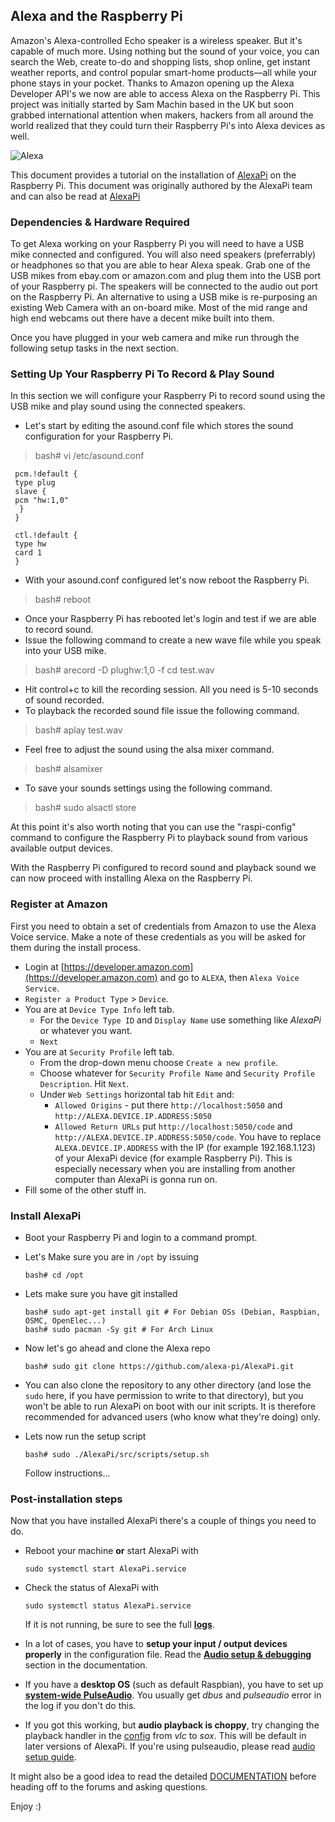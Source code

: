 
##  Alexa and the Raspberry Pi

Amazon's Alexa-controlled Echo speaker is a wireless speaker. But it's capable of much more. Using nothing but the sound of your voice, you can search the Web, create to-do and shopping lists, shop online, get instant weather reports, and control popular smart-home products—all while your phone stays in your pocket. Thanks to Amazon opening up the Alexa Developer API's we now are able to access Alexa on the Raspberry Pi. This project was initially started by Sam Machin based in the UK but soon grabbed international attention when makers, hackers from all around the world realized that they could turn their Raspberry Pi's into Alexa devices as well. 

![Alexa](https://raw.githubusercontent.com/tangowhisky37/RasPiSetupGuide/master/images/alexa.jpg)

This document provides a tutorial on the installation of [AlexaPi](https://github.com/alexa-pi/AlexaPi) on the Raspberry Pi. This document was originally authored by the AlexaPi team and can also be read at [AlexaPi](https://github.com/alexa-pi/AlexaPi/wiki/Installation)

### Dependencies & Hardware Required

To get Alexa working on your Raspberry Pi you will need to have a USB mike connected and configured. You will also need speakers (preferrably) or headphones so that you are able to hear Alexa speak. Grab one of the USB mikes from ebay.com or amazon.com and plug them into the USB port of your Raspberry pi. The speakers will be connected to the audio out port on the Raspberry Pi. An alternative to using a USB mike is re-purposing an existing Web Camera with an on-board mike. Most of the mid range and high end webcams out there have a decent mike built into them.

Once you have plugged in your web camera and mike run through the following setup tasks in the next section.

### Setting Up Your Raspberry Pi To Record & Play Sound

In this section we will configure your Raspberry Pi to record sound using the USB mike and play sound using the connected speakers.

- Let's start by editing the asound.conf file which stores the sound configuration for your Raspberry Pi. 

 > bash# vi /etc/asound.conf

 ```
  pcm.!default {
  type plug
  slave {
  pcm "hw:1,0"
   }
  }

  ctl.!default {
  type hw
  card 1
  }
 ```

- With your asound.conf configured let's now reboot the Raspberry Pi.

 > bash# reboot

- Once your Raspberry Pi has rebooted let's login and test if we are able to record sound. 
- Issue the following command to create a new wave file while you speak into your USB mike. 

 > bash# arecord -D plughw:1,0 -f cd test.wav

- Hit control+c to kill the recording session. All you need is 5-10 seconds of sound recorded.
- To playback the recorded sound file issue the following command. 

 > bash# aplay test.wav

- Feel free to adjust the sound using the alsa mixer command.

 > bash# alsamixer

- To save your sounds settings using the following command. 

 > bash# sudo alsactl store

At this point it's also worth noting that you can use the "raspi-config" command to configure the Raspberry Pi to playback sound from various available output devices.

With the Raspberry Pi configured to record sound and playback sound we can now proceed with installing Alexa on the Raspberry Pi.

### Register at Amazon

First you need to obtain a set of credentials from Amazon to use the Alexa Voice service. Make a note of these credentials as you will be asked for them during the install process.

- Login at [https://developer.amazon.com](https://developer.amazon.com) and go to `ALEXA`, then `Alexa Voice Service`.
- `Register a Product Type` > `Device`. 
- You are at `Device Type Info` left tab.
    - For the `Device Type ID` and `Display Name` use something like _AlexaPi_ or whatever you want.
     - `Next`
- You are at `Security Profile` left tab.
    - From the drop-down menu choose `Create a new profile`. 
    - Choose whatever for `Security Profile Name` and `Security Profile Description`. Hit `Next`.
    - Under `Web Settings` horizontal tab hit `Edit` and: 
        - `Allowed Origins` - put there `http://localhost:5050` and `http://ALEXA.DEVICE.IP.ADDRESS:5050` 
        - `Allowed Return URLs` put `http://localhost:5050/code` and `http://ALEXA.DEVICE.IP.ADDRESS:5050/code`. 
        You have to replace `ALEXA.DEVICE.IP.ADDRESS` with the IP (for example 192.168.1.123) of your AlexaPi device (for example Raspberry Pi). This is especially necessary when you are installing from another computer than AlexaPi is gonna run on.
- Fill some of the other stuff in.

### Install AlexaPi

- Boot your Raspberry Pi and login to a command prompt.
- Let's Make sure you are in `/opt` by issuing

    ```
    bash# cd /opt
    ```
- Lets make sure you have git installed
    
    ```
    bash# sudo apt-get install git # For Debian OSs (Debian, Raspbian, OSMC, OpenElec...)
    bash# sudo pacman -Sy git # For Arch Linux
    ```

- Now let's go ahead and clone the Alexa repo
    
    ```
    bash# sudo git clone https://github.com/alexa-pi/AlexaPi.git
    ```
    
- You can also clone the repository to any other directory (and lose the `sudo` here, if you have permission to write to that directory), but you won't be able to run AlexaPi on boot with our init scripts. It is therefore recommended for advanced users (who know what they're doing) only.
- Lets now run the setup script

    ```
    bash# sudo ./AlexaPi/src/scripts/setup.sh
    ```

    Follow instructions...

### Post-installation steps

Now that you have installed AlexaPi there's a couple of things you need to do.

- Reboot your machine **or** start AlexaPi with 

    ```
    sudo systemctl start AlexaPi.service
    ```

- Check the status of AlexaPi with 

    ```
    sudo systemctl status AlexaPi.service
    ```
    If it is not running, be sure to see the full **[logs](https://github.com/alexa-pi/AlexaPi/wiki/Debugging#logs)**.

- In a lot of cases, you have to **setup your input / output devices properly** in the configuration file. Read the **[Audio setup & debugging](https://github.com/alexa-pi/AlexaPi/wiki/Audio-setup-&-debugging)** section in the documentation.

- If you have a **desktop OS** (such as default Raspbian), you have to set up **[system-wide PulseAudio](https://github.com/alexa-pi/AlexaPi/wiki/Audio-setup-&-debugging#pulseaudio)**. You usually get _dbus_ and _pulseaudio_ error in the log if you don't do this.

- If you got this working, but **audio playback is choppy**, try changing the playback handler in the [config](https://github.com/alexa-pi/AlexaPi/wiki/Configuration-file) from _vlc_ to _sox_. This will be default in later versions of AlexaPi. If you're using pulseaudio, please read [audio setup guide](https://github.com/alexa-pi/AlexaPi/wiki/Audio-setup-&-debugging#running-pa-in-system-wide-mode-recommended).

It might also be a good idea to read the detailed [DOCUMENTATION](https://github.com/alexa-pi/AlexaPi/wiki) before heading off to the forums and asking questions.

Enjoy :)


